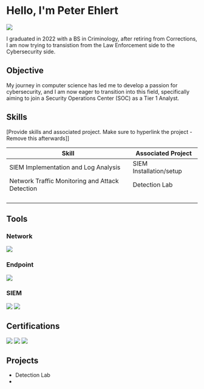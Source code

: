 # Hello, I'm Peter Ehlert
<a href="www.linkedin.com/in/peter-ehlert-58420185"><img src="https://img.shields.io/badge/-LinkedIn-0072b1?&style=for-the-badge&logo=linkedin&logoColor=white" /></a>

I graduated in 2022 with a BS in Criminology, after retiring from Corrections, I am now trying to transistion from the Law Enforcement side to the Cybersecurity side.

## Objective

My journey in computer science has led me to develop a passion for cybersecurity, and I am now eager to transition into this field, specifically aiming to join a Security Operations Center (SOC) as a Tier 1 Analyst.

## Skills
[Provide skills and associated project. Make sure to hyperlink the project - Remove this afterwards]]

| Skill                                         | Associated Project         |
|-----------------------------------------------|----------------------------|
| SIEM Implementation and Log Analysis          | <a >SIEM Installation/setup</a>|
| Network Traffic Monitoring and Attack Detection | <a >Detection Lab</a>|
|         | |
|       | |
|                   | |
|  | |

## Tools

### Network
<div>
    <img src="https://img.shields.io/badge/-Wireshark-1679A7?&style=for-the-badge&logo=Wireshark&logoColor=white" />
   
</div>

### Endpoint
<div>
        <img src="https://img.shields.io/badge/-Autopsy-4B275F?style=for-the-badge&logoColor=white" />
</div>

### SIEM
<div>
    <img src="https://img.shields.io/badge/-Alien%20Vault%20OSSIM-007ACC?&style=for-the-badge&logo=AlienVault&logoColor=white" />
    <img src="https://img.shields.io/badge/-Splunk-000000?&style=for-the-badge&logo=Splunk&logoColor=white" />
</div>

## Certifications
<div>
<img src="https://img.shields.io/badge/-Security%2B-FF0000?&style=for-the-badge&logo=CompTIA&logoColor=white" />
<img src="https://img.shields.io/badge/-Security%20Blue%20Team%20Intro%20to%20Network%20Analysis-007ACC?style=for-the-badge" />
<img src="https://img.shields.io/badge/-Security%20Blue%20Team%20Intro%20to%20Digital%20Forensics-007ACC?style=for-the-badge" />


</div>

## Projects
- Detection Lab
- 

<!---
PE3674/PE3674 is a ✨ special ✨ repository because its `README.md` (this file) appears on your GitHub profile.
You can click the Preview link to take a look at your changes.
--->
